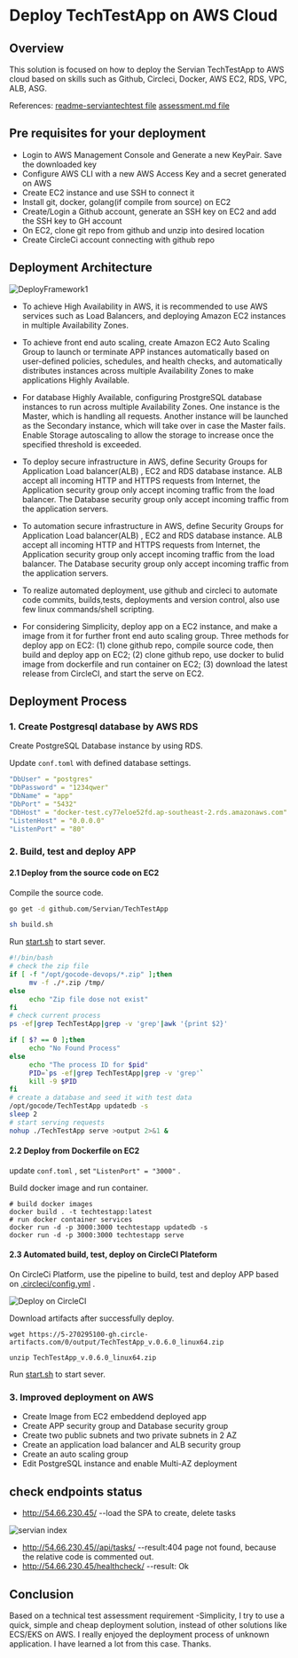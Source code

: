 
# Deploy TechTestApp on AWS Cloud

## Overview
This solution is focused on how to deploy the Servian TechTestApp to AWS cloud based on skills such as Github, Circleci, Docker, AWS EC2, RDS, VPC, ALB, ASG.

References: [readme-serviantechtest file](readme-serviantechtest.md)    [assessment.md file](ASSESSMENT.md)


## Pre requisites for your deployment


- Login to AWS Management Console and Generate a new KeyPair. Save the downloaded key
- Configure AWS CLI with a new AWS Access Key and a secret generated on AWS
- Create EC2 instance and use SSH to connect it
- Install git, docker, golang(if compile from source) on EC2
- Create/Login a Github account, generate an SSH key on EC2 and add the SSH key to GH account
- On EC2, clone git repo from github and unzip into desired location
- Create CircleCi account connecting with github repo

## Deployment Architecture

![DeployFramework1](./DeployFramework1.png)

- To achieve High Availability in AWS, it is recommended to use AWS services such as Load Balancers, and deploying Amazon EC2 instances in multiple Availability Zones.

- To achieve front end auto scaling, create Amazon EC2 Auto Scaling Group to launch or terminate APP instances automatically based on user-defined policies, schedules, and health checks, and automatically distributes instances across multiple Availability Zones to make applications Highly Available.

- For database Highly Available, configuring ProstgreSQL database instances to run across multiple Availability Zones. One instance is the Master, which is handling all requests. Another instance will be launched as the Secondary instance, which will take over in case the Master fails.  Enable Storage autoscaling to allow the storage to increase once the specified threshold is exceeded.

- To deploy secure infrastructure in AWS,  define Security Groups for  Application Load balancer(ALB) , EC2 and RDS database instance. ALB accept all incoming HTTP and HTTPS requests from Internet, the Application security group only accept incoming traffic from the load balancer. The Database security group only accept incoming traffic from the application servers.

- To automation secure infrastructure in AWS,  define Security Groups for  Application Load balancer(ALB) , EC2 and RDS database instance. ALB accept all incoming HTTP and HTTPS requests from Internet, the Application security group only accept incoming traffic from the load balancer. The Database security group only accept incoming traffic from the application servers.

- To realize automated deployment, use github and circleci to automate code commits, builds,tests, deployments and version control, also use few linux commands/shell scripting.

- For considering Simplicity, deploy app on a EC2 instance, and make a image from it for further front end auto scaling group. Three methods for deploy app on EC2: (1) clone github repo, compile source code, then build and deploy app on EC2; (2) clone github repo, use docker to bulid image from dockerfile and run container on EC2; (3) download the latest release from CircleCI, and start the serve on EC2. 


## Deployment Process

### 1. Create Postgresql database by AWS RDS

Create PostgreSQL Database instance by using RDS.

Update `conf.toml` with defined database settings.

```yml
"DbUser" = "postgres"
"DbPassword" = "1234qwer"
"DbName" = "app"
"DbPort" = "5432"
"DbHost" = "docker-test.cy77eloe52fd.ap-southeast-2.rds.amazonaws.com"
"ListenHost" = "0.0.0.0"
"ListenPort" = "80"

```

### 2. Build, test and deploy APP

#### 2.1 Deploy from the source code on EC2

Compile the source code.
```bash
go get -d github.com/Servian/TechTestApp

sh build.sh
```
Run [start.sh](./start.sh) to start sever.

```bash
#!/bin/bash
# check the zip file
if [ -f "/opt/gocode-devops/*.zip" ];then
     mv -f ./*.zip /tmp/
else
     echo "Zip file dose not exist"
fi
# check current process
ps -ef|grep TechTestApp|grep -v 'grep'|awk '{print $2}'

if [ $? == 0 ];then
     echo "No Found Process"
else 
     echo "The process ID for $pid"
     PID=`ps -ef|grep TechTestApp|grep -v 'grep'`
     kill -9 $PID
fi
# create a database and seed it with test data
/opt/gocode/TechTestApp updatedb -s
sleep 2
# start serving requests
nohup ./TechTestApp serve >output 2>&1 &

```
#### 2.2 Deploy from Dockerfile on EC2
update `conf.toml` , set  `"ListenPort" = "3000"` .

Build docker image and run container.

```
# build docker images
docker build . -t techtestapp:latest 
# run docker container services
docker run -d -p 3000:3000 techtestapp updatedb -s
docker run -d -p 3000:3000 techtestapp serve
```
#### 2.3 Automated build, test, deploy on CircleCI Plateform
On CircleCi Platform, use the pipeline to build, test and deploy APP based on [.circleci/config.yml](./.circleci/config.yml) .


![Deploy on CircleCI](./CircleCI-Appdeploy.png)


Download artifacts after successfully deploy.
```
wget https://5-270295100-gh.circle-artifacts.com/0/output/TechTestApp_v.0.6.0_linux64.zip

unzip TechTestApp_v.0.6.0_linux64.zip
```


Run [start.sh](./start.sh) to start sever.

### 3. Improved deployment on AWS

- Create Image from EC2 embeddend deployed app
- Create APP security group and Database security group
- Create two public subnets and two private subnets in 2 AZ
- Create an application load balancer and ALB security group
- Create an auto scaling group
- Edit PostgreSQL instance and enable Multi-AZ deployment


## check endpoints status

- http://54.66.230.45/   --load the SPA to create, delete tasks

![servian index](./servian_index.png)

- http://54.66.230.45//api/tasks/ --result:404 page not found, because the relative code is commented out.
- http://54.66.230.45/healthcheck/ --result: Ok


## Conclusion
Based on a technical test assessment requirement -Simplicity, I try to use a quick, simple and cheap deployment solution, instead of other solutions like ECS/EKS on AWS. I really enjoyed the deployment process of unknown application. I have learned a lot from this case. Thanks.






